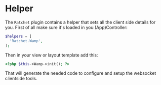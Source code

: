 Helper
======

The `Ratchet` plugin contains a helper that sets all the client side details for you. First of all make sure it's loaded in you (App)Controller:

```php
$helpers = [
  'Ratchet.Wamp',
];
```

Then in your view or layout template add this:

```php
<?php $this->Wamp->init(); ?>
```

That will generate the needed code to configure and setup the websocket clientside tools.
